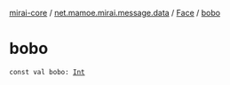 [mirai-core](../../index.md) / [net.mamoe.mirai.message.data](../index.md) / [Face](index.md) / [bobo](./bobo.md)

# bobo

`const val bobo: `[`Int`](https://kotlinlang.org/api/latest/jvm/stdlib/kotlin/-int/index.html)